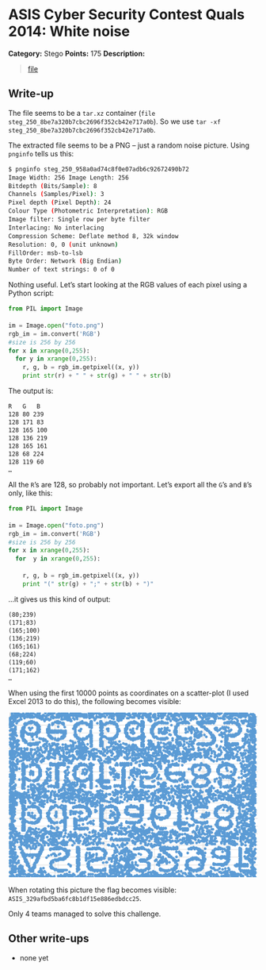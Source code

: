 # ASIS Cyber Security Contest Quals 2014: White noise

**Category:** Stego
**Points:** 175
**Description:**

> [file](steg_250_8be7a320b7cbc2696f352cb42e717a0b)

## Write-up

The file seems to be a `tar.xz` container (`file steg_250_8be7a320b7cbc2696f352cb42e717a0b`). So we use `tar -xf steg_250_8be7a320b7cbc2696f352cb42e717a0b`.

The extracted file seems to be a PNG – just a random noise picture. Using `pnginfo` tells us this:

```bash
$ pnginfo steg_250_958a0ad74c8f0e07adb6c92672490b72
Image Width: 256 Image Length: 256
Bitdepth (Bits/Sample): 8
Channels (Samples/Pixel): 3
Pixel depth (Pixel Depth): 24
Colour Type (Photometric Interpretation): RGB
Image filter: Single row per byte filter
Interlacing: No interlacing
Compression Scheme: Deflate method 8, 32k window
Resolution: 0, 0 (unit unknown)
FillOrder: msb-to-lsb
Byte Order: Network (Big Endian)
Number of text strings: 0 of 0
```

Nothing useful. Let’s start looking at the RGB values of each pixel using a Python script:

```python
from PIL import Image

im = Image.open("foto.png")
rgb_im = im.convert('RGB')
#size is 256 by 256
for x in xrange(0,255):
  for y in xrange(0,255):
    r, g, b = rgb_im.getpixel((x, y))
    print str(r) + " " + str(g) + " " + str(b)
```

The output is:

```
R   G   B
128 80 239
128 171 83
128 165 100
128 136 219
128 165 161
128 68 224
128 119 60
…
```

All the `R`’s are 128, so probably not important. Let’s export all the `G`’s and `B`’s only, like this:

```python
from PIL import Image

im = Image.open("foto.png")
rgb_im = im.convert('RGB')
#size is 256 by 256
for x in xrange(0,255):
  for  y in xrange(0,255):

    r, g, b = rgb_im.getpixel((x, y))
    print "(" str(g) + ";" + str(b) + ")"
```

…it gives us this kind of output:

```
(80;239)
(171;83)
(165;100)
(136;219)
(165;161)
(68;224)
(119;60)
(171;162)
…
```

When using the first 10000 points as coordinates on a scatter-plot (I used Excel 2013 to do this), the following becomes visible:

![](flag.png)

When rotating this picture the flag becomes visible: `ASIS_329afbd5ba6fc8b1df15e886edbdcc25`.

Only 4 teams managed to solve this challenge.

## Other write-ups

* none yet

